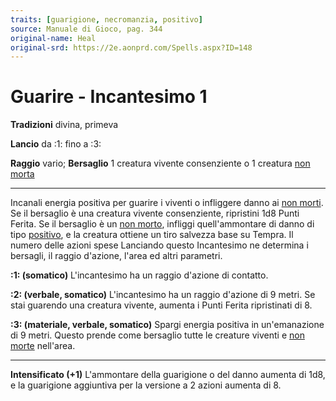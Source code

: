 ```yaml
---
traits: [guarigione, necromanzia, positivo]
source: Manuale di Gioco, pag. 344
original-name: Heal
original-srd: https://2e.aonprd.com/Spells.aspx?ID=148
---
```


# Guarire - Incantesimo 1

**Tradizioni** divina, primeva

**Lancio** da :1: fino a :3:

**Raggio** vario; **Bersaglio** 1 creatura vivente consenziente o 1 creatura
[non morta](/tratti/non-morto)

---

Incanali energia positiva per guarire i viventi o infliggere danno ai
[non morti](/tratti/non-morto). Se il bersaglio è una creatura vivente
consenziente, ripristini 1d8 Punti Ferita. Se il bersaglio è un
[non morto](/tratti/non-morto), infliggi quell'ammontare di danno di tipo
[positivo](/tratti/positivo), e la creatura ottiene un tiro salvezza base su
Tempra. Il numero delle azioni spese Lanciando questo Incantesimo ne determina i
bersagli, il raggio d'azione, l'area ed altri parametri.

**:1: (somatico)** L'incantesimo ha un raggio d'azione di contatto.

**:2: (verbale, somatico)** L'incantesimo ha un raggio d'azione di 9 metri. Se
stai guarendo una creatura vivente, aumenta i Punti Ferita ripristinati di 8.

**:3: (materiale, verbale, somatico)** Spargi energia positiva in un'emanazione
di 9 metri. Questo prende come bersaglio tutte le creature viventi e
[non morte](/tratti/non-morto) nell'area.

---

**Intensificato (+1)** L'ammontare della guarigione o del danno aumenta di 1d8,
e la guarigione aggiuntiva per la versione a 2 azioni aumenta di 8.
